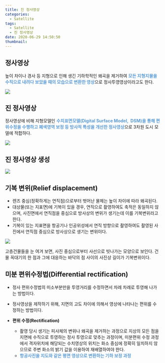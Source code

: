 ```yaml
---
title: 진 정사영상
categories:
  - Satellite
tags:
  - Satellite
  - 진 정사영상
date: 2020-06-29 14:50:50
thumbnail:
---
```


## 정사영상

높이 차이나 경사 등 지형으로 인해 생긴 기하학적인 왜곡을 제거하여 <span style="color:#5B9BD5">**모든 지형지물을 수직으로 내려다 보았을 때의 모습으로 변환한 영상**</span>으로 정사투영영상이라고도 한다.

![](/images/ortho/1.png)

## 진 정사영상

정사영상에 비해 지형모델인 <span style="color:#5B9BD5">**수치표면모델(Digital Surface Model,  DSM)을 통해 편위수정을 수행하고 폐색영역 보정 등 방사적 특성을 개선한 정사영상**</span>으로 3차원 도시 모델에 적합하다.

![](/images/ortho/2.png)

## 진 정사영상 생성

![](/images/ortho/3.png)

## 기복 변위(Relief displacement)

- 렌즈 중심(정확하게는 연직점)으로부터 벗어난 물체는 높이 차이에 따라 왜곡된다.
- 대상물(또는 지표면)에 기복이 있을 경우, 연직으로 촬영하여도 축적은 동일하지 않으며, 사진면에서 연직점을 중심으로 방사상의 변위가 생기는데 이를 기복변위라고 한다.
- 기복이 있는 지표면을 항공기나 인공위성에서 연직 방향으로 촬영하여도 촬영된 사진에서 연직점 중심으로 방사상으로 생기는 변위이다.

![](/images/ortho/4.png)

고층건물들을 눈 여겨 보면, 사진 중심으로부터 사선으로 빗나가는 모양으로 보인다. 건물 꼭대기의 한 점과 그에 대응하는 바닥의 점 사이의 사진상 길이가 기복변위이다.

## 미분 편위수정법(Differential rectification)

- 정사 편위수정법의 미소부분만을 투영거리를 수정하면서 차례 차례로 투영해 나가는 방법이다.
- 정사영상을 제작하기 위해, 지면의 고도 차이에 의해서 영상에 나타나는 편위를 수정하는 방법이다.

- **편위 수정(Rectification)**
  - 촬영 당시 생기는 피사체의 변위나 왜곡을 제거하는 과정으로 지상의 모든 점을 지면에 수직으로 투영하는 정사 투영으로 맞추는 과정이며, 미분편위 수정 과정에서 격자위치에 해당되는 수치영상의 위치는 화소 중심에 정확히 일치하지 않으므로 주변 화소의 밝기 값을 이용하여 재배열하여야 한다.
  - <span style="color:#5B9BD5">**항공사진을 지도와 같은 평면 영상으로 변환하는 기하 보정 과정**</span>
